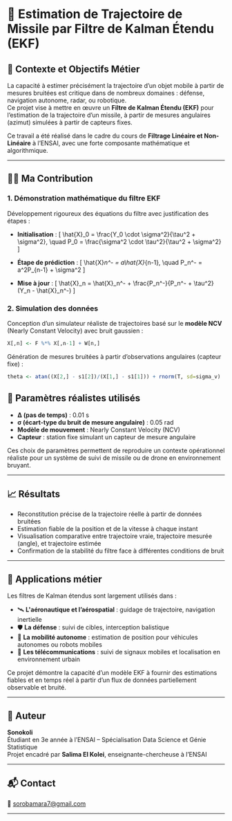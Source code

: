 # 🎯 Estimation de Trajectoire de Missile par Filtre de Kalman Étendu (EKF)

## 📌 Contexte et Objectifs Métier

La capacité à estimer précisément la trajectoire d’un objet mobile à partir de mesures bruitées est critique dans de nombreux domaines : défense, navigation autonome, radar, ou robotique.  
Ce projet vise à mettre en œuvre un **Filtre de Kalman Étendu (EKF)** pour l’estimation de la trajectoire d’un missile, à partir de mesures angulaires (azimut) simulées à partir de capteurs fixes.

Ce travail a été réalisé dans le cadre du cours de **Filtrage Linéaire et Non-Linéaire** à l’ENSAI, avec une forte composante mathématique et algorithmique.

---

## 👨‍💻 Ma Contribution

### 1. Démonstration mathématique du filtre EKF

Développement rigoureux des équations du filtre avec justification des étapes :

- **Initialisation** :
  \[
  \hat{X}_0 = \frac{Y_0 \cdot \sigma^2}{\tau^2 + \sigma^2}, \quad P_0 = \frac{\sigma^2 \cdot \tau^2}{\tau^2 + \sigma^2}
  \]

- **Étape de prédiction** :
  \[
  \hat{X}_n^- = a\hat{X}_{n-1}, \quad P_n^- = a^2P_{n-1} + \sigma^2
  \]

- **Mise à jour** :
  \[
  \hat{X}_n = \hat{X}_n^- + \frac{P_n^-}{P_n^- + \tau^2}(Y_n - \hat{X}_n^-)
  \]

### 2. Simulation des données

Conception d’un simulateur réaliste de trajectoires basé sur le **modèle NCV** (Nearly Constant Velocity) avec bruit gaussien :

```r
X[,n] <- F %*% X[,n-1] + W[n,]
```

Génération de mesures bruitées à partir d’observations angulaires (capteur fixe) :

```r
theta <- atan((X[2,] - s1[2])/(X[1,] - s1[1])) + rnorm(T, sd=sigma_v)
```

## 🔧 Paramètres réalistes utilisés

- **Δ (pas de temps)** : 0.01 s  
- **σ (écart-type du bruit de mesure angulaire)** : 0.05 rad  
- **Modèle de mouvement** : Nearly Constant Velocity (NCV)  
- **Capteur** : station fixe simulant un capteur de mesure angulaire

Ces choix de paramètres permettent de reproduire un contexte opérationnel réaliste pour un système de suivi de missile ou de drone en environnement bruyant.

---

## 📈 Résultats

- Reconstitution précise de la trajectoire réelle à partir de données bruitées
- Estimation fiable de la position et de la vitesse à chaque instant
- Visualisation comparative entre trajectoire vraie, trajectoire mesurée (angle), et trajectoire estimée
- Confirmation de la stabilité du filtre face à différentes conditions de bruit

---

## 💼 Applications métier

Les filtres de Kalman étendus sont largement utilisés dans :

- 🛰️ **L'aéronautique et l’aérospatial** : guidage de trajectoire, navigation inertielle
- 🛡️ **La défense** : suivi de cibles, interception balistique
- 🚗 **La mobilité autonome** : estimation de position pour véhicules autonomes ou robots mobiles
- 📡 **Les télécommunications** : suivi de signaux mobiles et localisation en environnement urbain

Ce projet démontre la capacité d’un modèle EKF à fournir des estimations fiables et en temps réel à partir d’un flux de données partiellement observable et bruité.

---

## 👤 Auteur

**Sonokoli**  
Étudiant en 3e année à l’ENSAI – Spécialisation Data Science et Génie Statistique  
Projet encadré par **Salima El Kolei**, enseignante-chercheuse à l’ENSAI

---

## 📬 Contact

📧 sorobamara7@gmail.com

---



